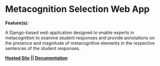 # Metacognition Selection Web App

**Feature(s):**

A Django-based web application designed to enable experts in metacognition to examine student responses and provide annotations on the presence and magnitude of metacognitive elements in the respective sentences of the student responses.

**[Hosted Site](https://metacognitive-tagger-88d1dafde9da.herokuapp.com/) || [Documentation](documentation)** 






